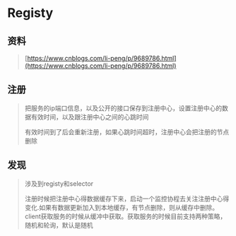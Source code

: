 # Registy

## 资料

> [https://www.cnblogs.com/li-peng/p/9689786.html](https://www.cnblogs.com/li-peng/p/9689786.html)

## 注册

> 把服务的ip端口信息，以及公开的接口保存到注册中心，设置注册中心的数据有效时间，以及跟注册中心之间的心跳时间
>
> 有效时间到了后会重新注册，如果心跳时间超时，注册中心会把注册的节点删除

## 发现

> 涉及到registy和selector
>
> 注册时候把注册中心得数据缓存下来，启动一个监控协程去关注注册中心得变化.如果有数据更新加入到本地缓存，有节点删除，则从缓存中删除。client获取服务的时候从缓冲中获取。获取服务的时候目前支持两种策略，随机和轮询，默认是随机




